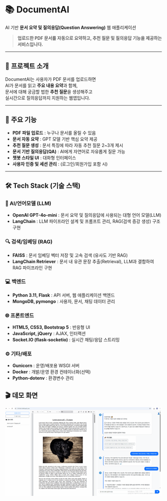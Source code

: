 # 📚 DocumentAI

AI 기반 **문서 요약 및 질의응답(Question Answering)** 웹 애플리케이션

> **업로드한 PDF 문서를 자동으로 요약하고, 추천 질문 및 질의응답 기능을 제공하는 서비스입니다.**

---

## 📝 프로젝트 소개

DocumentAI는 사용자가 PDF 문서를 업로드하면  
AI가 문서를 읽고 **주요 내용 요약**과 함께,  
문서에 대해 궁금할 법한 **추천 질문**을 생성해주고  
실시간으로 질의응답까지 지원하는 웹앱입니다.

---

## 🚩 주요 기능

- **PDF 파일 업로드** : 누구나 문서를 올릴 수 있음
- **문서 자동 요약** : GPT 모델 기반 핵심 요약 제공
- **추천 질문 생성** : 문서 특징에 따라 자동 추천 질문 2~3개 제시
- **문서 기반 질의응답(QA)** : AI에게 자연어로 자유롭게 질문 가능
- **챗봇 스타일 UI** : 대화형 인터페이스
- **사용자 인증 및 세션 관리** : (로그인/회원가입 포함 시)
---

## 🛠️ Tech Stack (기술 스택)

### 🤖 AI/언어모델 (LLM)
- **OpenAI GPT-4o-mini** : 문서 요약 및 질의응답에 사용되는 대형 언어 모델(LLM)
- **LangChain** : LLM 파이프라인 설계 및 프롬프트 관리, RAG(검색 증강 생성) 구조 구현

### 🔍 검색/임베딩 (RAG)
- **FAISS** : 문서 임베딩 벡터 저장 및 고속 검색 (유사도 기반 RAG)
- **LangChain Retriever** : 문서 내 유관 문장 추출(Retrieval), LLM과 결합하여 RAG 파이프라인 구현

### 💻 백엔드
- **Python 3.11, Flask** : API 서버, 웹 애플리케이션 백엔드
- **MongoDB, pymongo** : 사용자, 문서, 채팅 데이터 관리

### 🌐 프론트엔드
- **HTML5, CSS3, Bootstrap 5** : 반응형 UI
- **JavaScript, jQuery** : AJAX, 인터랙션
- **Socket.IO (flask-socketio)** : 실시간 채팅/응답 스트리밍

### ⚙️ 기타/배포
- **Gunicorn** : 운영/배포용 WSGI 서버
- **Docker** : 개발/운영 환경 컨테이너화(선택)
- **Python-dotenv** : 환경변수 관리

## 🎬 데모 화면
![DocumentAI 시연](./GIF/AIDocumentGIF.gif)
